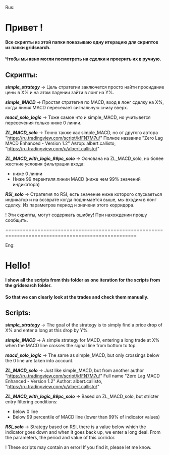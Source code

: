 Rus:

# Привет ! 

#### Все скрипты из этой папки показываю одну итерацию для скриптов из папки gridsearch. 
#### Чтобы мы явно могли посмотреть на сделки и проерить их в ручную. 

## Скрипты: 

***simple_strategy*** -> Цель стратегии заключется просто найти просидание цены в X% и на этом падении зайти в лонг на Y%. 

***simple_MACD*** -> Простая стратегия по MACD, вход в лонг сделку на X%, когда линия MACD пересекает сигнальную снизу вверх.  

***macd_solo_logic*** -> Тоже самое что и simple_MACD, но учитывется пересечения только ниже 0 линии. 

***ZL_MACD_solo*** -> Точно также как simple_MACD, но от другого автора "https://ru.tradingview.com/script/kfFN7M7u/" 
Полное название "Zero Lag MACD Enhanced - Version 1.2"
Автор: albert.callisto, "https://ru.tradingview.com/u/albert.callisto/"

***ZL_MACD_with_logic_99pc_solo*** -> Основана на ZL_MACD_solo, но более жесткие  условия фильтрации входа:
- ниже 0 линии 
- Ниже 99 перентиля линии MACD  (ниже чем 99% значений индикатора)

***RSI_solo*** -> Стратегия по RSI, есть значение ниже которого спускаеться индикатор и на возврате когда поднимается выше, мы входим в лонг сделку. Из параметров период и значени этого корридора. 

! Эти скрипты, могут содержать ошибку! При нахождении прошу сообщить.  

===================================================================================================

Eng:

# Hello!

#### I show all the scripts from this folder as one iteration for the scripts from the gridsearch folder.
#### So that we can clearly look at the trades and check them manually.

## Scripts:

***simple_strategy*** -> The goal of the strategy is to simply find a price drop of X% and enter a long at this drop by Y%.

***simple_MACD*** -> A simple strategy for MACD, entering a long trade at X% when the MACD line crosses the signal line from bottom to top.

***macd_solo_logic*** -> The same as simple_MACD, but only crossings below the 0 line are taken into account.

***ZL_MACD_solo*** -> Just like simple_MACD, but from another author "https://ru.tradingview.com/script/kfFN7M7u/"
Full name "Zero Lag MACD Enhanced - Version 1.2"
Author: albert.callisto, "https://ru.tradingview.com/u/albert.callisto/"

***ZL_MACD_with_logic_99pc_solo*** -> Based on ZL_MACD_solo, but stricter entry filtering conditions:
- below 0 line
- Below 99 percentile of MACD line (lower than 99% of indicator values)

***RSI_solo*** -> Strategy based on RSI, there is a value below which the indicator goes down and when it goes back up, we enter a long deal. From the parameters, the period and value of this corridor.

! These scripts may contain an error! If you find it, please let me know.
